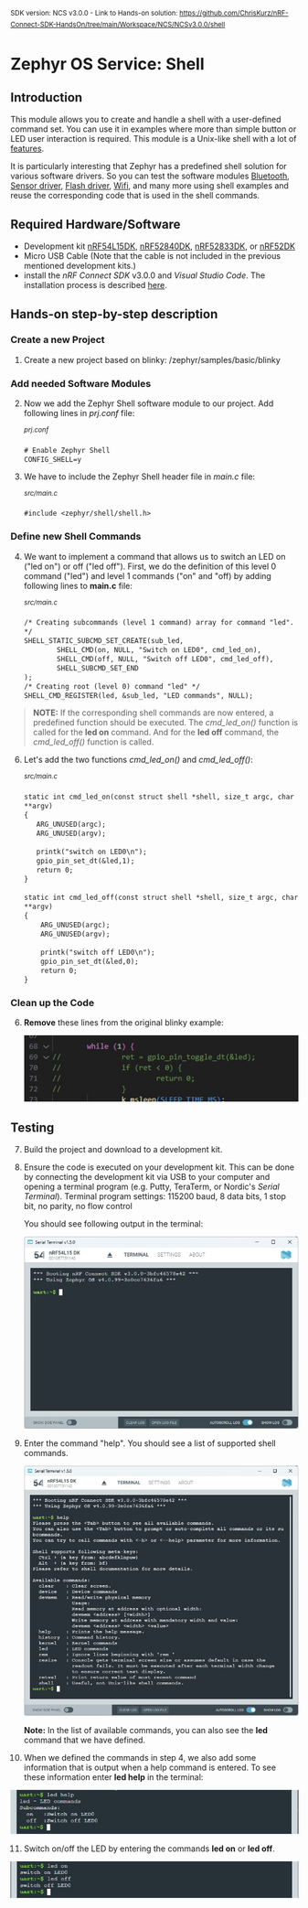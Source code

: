 <sup>SDK version: NCS v3.0.0  -  Link to Hands-on solution: https://github.com/ChrisKurz/nRF-Connect-SDK-HandsOn/tree/main/Workspace/NCS/NCSv3.0.0/shell</sup>

# Zephyr OS Service: Shell

## Introduction

This module allows you to create and handle a shell with a user-defined command set. You can use it in examples where more than simple button or LED user interaction is required. This module is a Unix-like shell with a lot of [features](https://docs.nordicsemi.com/bundle/ncs-3.0.0/page/zephyr/services/shell/index.html#overview). 

It is particularly interesting that Zephyr has a predefined shell solution for various software drivers. So you can test the software modules [Bluetooth](https://docs.nordicsemi.com/bundle/ncs-3.0.0/page/nrf/samples/bluetooth/shell_bt_nus/README.html), [Sensor driver](https://docs.nordicsemi.com/bundle/ncs-3.0.0/page/zephyr/samples/sensor/sensor_shell/README.html), [Flash driver](https://docs.nordicsemi.com/bundle/ncs-3.0.0/page/zephyr/samples/drivers/flash_shell/README.html), [Wifi](https://docs.nordicsemi.com/bundle/ncs-3.0.0/page/zephyr/samples/net/wifi/README.html), and many more using shell examples and reuse the corresponding code that is used in the shell commands. 


## Required Hardware/Software
- Development kit [nRF54L15DK](https://www.nordicsemi.com/Products/Development-hardware/nRF54L15-DK), [nRF52840DK](https://www.nordicsemi.com/Products/Development-hardware/nRF52840-DK), [nRF52833DK](https://www.nordicsemi.com/Products/Development-hardware/nRF52833-DK), or [nRF52DK](https://www.nordicsemi.com/Products/Development-hardware/nrf52-dk) 
- Micro USB Cable (Note that the cable is not included in the previous mentioned development kits.)
- install the _nRF Connect SDK_ v3.0.0 and _Visual Studio Code_. The installation process is described [here](https://academy.nordicsemi.com/courses/nrf-connect-sdk-fundamentals/lessons/lesson-1-nrf-connect-sdk-introduction/topic/exercise-1-1/).


## Hands-on step-by-step description 

### Create a new Project

1) Create a new project based on blinky: /zephyr/samples/basic/blinky


### Add needed Software Modules

2) Now we add the Zephyr Shell software module to our project. Add following lines in _prj.conf_ file:

	<sup>_prj.conf_</sup>

       # Enable Zephyr Shell
       CONFIG_SHELL=y

3) We have to include the Zephyr Shell header file in _main.c_ file:

	<sup>_src/main.c_</sup>

       #include <zephyr/shell/shell.h>


### Define new Shell Commands

4) We want to implement a command that allows us to switch an LED on ("led on") or off ("led off"). First, we do the definition of this level 0 command ("led") and level 1 commands ("on" and "off) by adding following lines to __main.c__ file:

	<sup>_src/main.c_</sup>

       /* Creating subcommands (level 1 command) array for command "led". */
       SHELL_STATIC_SUBCMD_SET_CREATE(sub_led,
               SHELL_CMD(on, NULL, "Switch on LED0", cmd_led_on),
               SHELL_CMD(off, NULL, "Switch off LED0", cmd_led_off),
               SHELL_SUBCMD_SET_END
       );
       /* Creating root (level 0) command "led" */
       SHELL_CMD_REGISTER(led, &sub_led, "LED commands", NULL);

  > __NOTE:__ If the corresponding shell commands are now entered, a predefined function should be executed. The _cmd_led_on()_ function is called for the __led on__ command. And for the __led off__ command, the _cmd_led_off()_ function is called. 

6) Let's add the two functions _cmd_led_on()_ and _cmd_led_off()_:

	<sup>_src/main.c_</sup>

       static int cmd_led_on(const struct shell *shell, size_t argc, char **argv)
       {
          ARG_UNUSED(argc);   
          ARG_UNUSED(argv);

          printk("switch on LED0\n");
          gpio_pin_set_dt(&led,1);
          return 0;
       }

       static int cmd_led_off(const struct shell *shell, size_t argc, char **argv)
       {
           ARG_UNUSED(argc);   
           ARG_UNUSED(argv);

           printk("switch off LED0\n");
           gpio_pin_set_dt(&led,0);
           return 0;
       }


### Clean up the Code

6) __Remove__ these lines from the original blinky example:

   ![image](images/ZOS_shell/removeCode.jpg)


## Testing

7) Build the project and download to a development kit.

8) Ensure the code is executed on your development kit. This can be done by connecting the development kit via USB to your computer and opening a terminal program (e.g. Putty, TeraTerm, or Nordic's _Serial Terminal_). Terminal program settings:  115200 baud, 8 data bits, 1 stop bit, no parity, no flow control

   You should see following output in the terminal:
   
   ![image](images/ZOS_shell/terminal_start.jpg)

9) Enter the command "help". You should see a list of supported shell commands. 

   ![image](images/ZOS_shell/help.jpg)

   __Note:__ In the list of available commands, you can also see the __led__ command that we have defined.

11) When we defined the commands in step 4, we also add some information that is output when a help command is entered. To see these information enter __led help__ in the terminal: 

   ![image](images/ZOS_shell/helpLED.jpg)

11) Switch on/off the LED by entering the commands __led on__ or __led off__.

   ![image](images/ZOS_shell/ledonoff.jpg)
   
